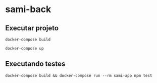 # sami-back

## Executar projeto

```
docker-compose build
```

```
docker-compose up
```

## Executando testes

```
docker-compose build && docker-compose run --rm sami-app npm test
```